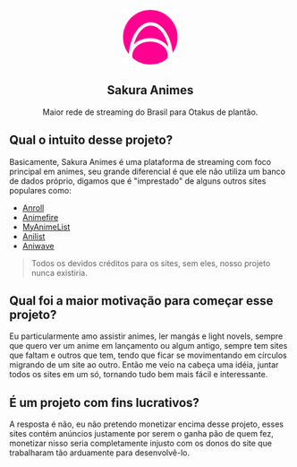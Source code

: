 <div align="center">
  <img src="/public/logo.png" width="100" />
  <h2>Sakura Animes</h2>
  <p>Maior rede de streaming do Brasil para Otakus de plantão.</p>
</div>

## Qual o intuito desse projeto?

Basicamente, Sakura Animes é uma plataforma de streaming com foco principal em animes, seu grande diferencial é que ele não utiliza um banco de dados próprio, digamos que é "imprestado" de alguns outros sites populares como: 

- [Anroll](https://anroll.net/)
- [Animefire](https://animefire.plus/)
- [MyAnimeList](https://myanimelist.net/)
- [Anilist](https://anilist.co/)
- [Aniwave](https://aniwave.to/home)

> Todos os devidos créditos para os sites, sem eles, nosso projeto nunca existiria.

## Qual foi a maior motivação para começar esse projeto?

Eu particularmente amo assistir animes, ler mangás e light novels, sempre que quero ver um anime em lançamento ou algum antigo, sempre tem sites que faltam e outros que tem, tendo que ficar se movimentando em círculos migrando de um site ao outro. Então me veio na cabeça uma idéia, juntar todos os sites em um só, tornando tudo bem mais fácil e interessante.

## É um projeto com fins lucrativos?

A resposta é não, eu não pretendo monetizar encima desse projeto, esses sites contém anúncios justamente por serem o ganha pão de quem fez, monetizar nisso seria completamente injusto com os donos do site que trabalharam tão arduamente para desenvolvê-lo.
